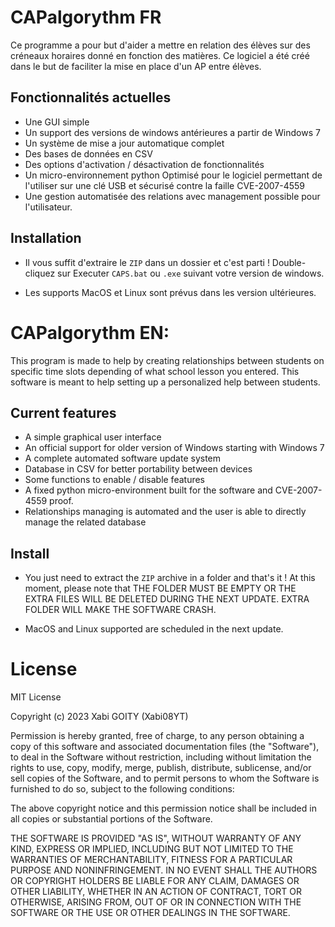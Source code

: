# CAPalgorythm FR

Ce programme a pour but d'aider a mettre en relation des élèves sur des créneaux horaires donné en fonction des matières. Ce logiciel a été créé dans le
but de faciliter la mise en place d'un AP entre élèves.


## Fonctionnalités actuelles

- Une GUI simple
- Un support des versions de windows antérieures a partir de Windows 7
- Un système de mise a jour automatique complet
- Des bases de données en CSV
- Des options d'activation / désactivation de fonctionnalités
- Un micro-environnement python Optimisé pour le logiciel permettant de l'utiliser sur une clé USB et sécurisé contre la faille CVE-2007-4559
- Une gestion automatisée des relations avec management possible pour l'utilisateur.

## Installation
- Il vous suffit d'extraire le `ZIP` dans un dossier et c'est parti ! Double-cliquez sur Executer `CAPS.bat` ou `.exe` suivant votre version de windows.

- Les supports MacOS et Linux sont prévus dans les version ultérieures.

# CAPalgorythm EN:

This program is made to help by creating relationships between students on specific time slots depending of what school lesson you entered. This software
is meant to help setting up a personalized help between students.


## Current features

- A simple graphical user interface
- An official support for older version of Windows starting with Windows 7
- A complete automated software update system
- Database in CSV for better portability between devices
- Some functions to enable / disable features
- A fixed python micro-environment built for the software and CVE-2007-4559 proof.
- Relationships managing is automated and the user is able to directly manage the related database

## Install
- You just need to extract the `ZIP` archive in a folder and that's it ! At this moment, please note that THE FOLDER MUST BE EMPTY OR THE EXTRA FILES WILL BE DELETED DURING THE NEXT UPDATE. EXTRA FOLDER WILL MAKE THE SOFTWARE CRASH.

- MacOS and Linux supported are scheduled in the next update.

# License

MIT License

Copyright (c) 2023 Xabi GOITY (Xabi08YT)

Permission is hereby granted, free of charge, to any person obtaining a copy
of this software and associated documentation files (the "Software"), to deal
in the Software without restriction, including without limitation the rights
to use, copy, modify, merge, publish, distribute, sublicense, and/or sell
copies of the Software, and to permit persons to whom the Software is
furnished to do so, subject to the following conditions:

The above copyright notice and this permission notice shall be included in all
copies or substantial portions of the Software.

THE SOFTWARE IS PROVIDED "AS IS", WITHOUT WARRANTY OF ANY KIND, EXPRESS OR
IMPLIED, INCLUDING BUT NOT LIMITED TO THE WARRANTIES OF MERCHANTABILITY,
FITNESS FOR A PARTICULAR PURPOSE AND NONINFRINGEMENT. IN NO EVENT SHALL THE
AUTHORS OR COPYRIGHT HOLDERS BE LIABLE FOR ANY CLAIM, DAMAGES OR OTHER
LIABILITY, WHETHER IN AN ACTION OF CONTRACT, TORT OR OTHERWISE, ARISING FROM,
OUT OF OR IN CONNECTION WITH THE SOFTWARE OR THE USE OR OTHER DEALINGS IN THE
SOFTWARE.

